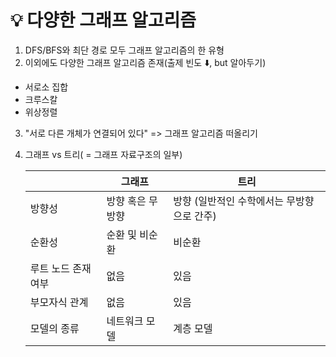 # 💡 다양한 그래프 알고리즘

1. DFS/BFS와 최단 경로 모두 그래프 알고리즘의 한 유형
2. 이외에도 다양한 그래프 알고리즘 존재(출제 빈도 ⬇️, but 알아두기) 
- 서로소 집합
- 크루스칼
- 위상정렬
3. "서로 다른 개체가 연결되어 있다" => 그래프 알고리즘 떠올리기
4. 그래프 vs 트리( = 그래프 자료구조의 일부)

    | |  그래프  |  트리 
    | - | ----| ----|
    방향성| 방향 혹은 무방향 | 방향 (일반적인 수학에서는 무방향으로 간주)
    순환성 | 순환 및 비순환 | 비순환
    루트 노드 존재 여부| 없음 | 있음
    부모자식 관계 | 없음 | 있음
    모델의 종류 | 네트워크 모델 | 계층 모델

